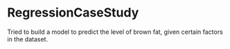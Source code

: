 # RegressionCaseStudy
Tried to build a model to predict the level of brown fat, given certain factors in the dataset. 

